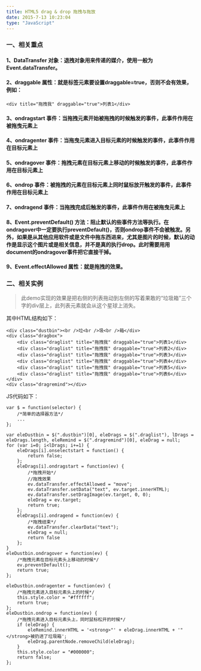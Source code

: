 ```yaml
---
title: HTML5 drag & drop 拖拽与拖放
date: 2015-7-13 10:23:04
type: "JavaScript"
---
```


### 一、相关重点

#### 1、DataTransfer 对象：退拽对象用来传递的媒介，使用一般为Event.dataTransfer。
#### 2、draggable    属性：就是标签元素要设置draggable=true，否则不会有效果，例如：
    <div title="拖拽我" draggable="true">列表1</div>
    
#### 3、ondragstart  事件：当拖拽元素开始被拖拽的时候触发的事件，此事件作用在被拖曳元素上
#### 4、ondragenter  事件：当拖曳元素进入目标元素的时候触发的事件，此事件作用在目标元素上
#### 5、ondragover   事件：拖拽元素在目标元素上移动的时候触发的事件，此事件作用在目标元素上
#### 6、ondrop       事件：被拖拽的元素在目标元素上同时鼠标放开触发的事件，此事件作用在目标元素上
#### 7、ondragend    事件：当拖拽完成后触发的事件，此事件作用在被拖曳元素上
#### 8、Event.preventDefault()  方法：阻止默认的些事件方法等执行。在ondragover中一定要执行preventDefault()，否则ondrop事件不会被触发。另外，如果是从其他应用软件或是文件中拖东西进来，尤其是图片的时候，默认的动作是显示这个图片或是相关信息，并不是真的执行drop。此时需要用用document的ondragover事件把它直接干掉。
#### 9、Event.effectAllowed     属性：就是拖拽的效果。

### 二、相关实例
       
>此demo实现的效果是把右侧的列表拖动到左侧的写着果敢的“垃圾箱”三个字的div层上，此列表元素就会从这个星球上消失。

其中HTML结构如下：   
    
    <div class="dustbin"><br />垃<br />圾<br />箱</div>
    <div class="dragbox">
        <div class="draglist" title="拖拽我" draggable="true">列表1</div>
        <div class="draglist" title="拖拽我" draggable="true">列表2</div>
        <div class="draglist" title="拖拽我" draggable="true">列表3</div>
        <div class="draglist" title="拖拽我" draggable="true">列表4</div>
        <div class="draglist" title="拖拽我" draggable="true">列表5</div>
        <div class="draglist" title="拖拽我" draggable="true">列表6</div>
    </div>
    <div class="dragremind"></div>
  
JS代码如下：

    var $ = function(selector) {
        /*简单的选择器方法*/
        ...
    };
    
    var eleDustbin = $(".dustbin")[0], eleDrags = $(".draglist"), lDrags = eleDrags.length, eleRemind = $(".dragremind")[0], eleDrag = null;
    for (var i=0; i<lDrags; i+=1) {
        eleDrags[i].onselectstart = function() {
            return false;
        };
        eleDrags[i].ondragstart = function(ev) {
            /*拖拽开始*/
            //拖拽效果
            ev.dataTransfer.effectAllowed = "move";
            ev.dataTransfer.setData("text", ev.target.innerHTML);
            ev.dataTransfer.setDragImage(ev.target, 0, 0);
            eleDrag = ev.target;
            return true;
        };
        eleDrags[i].ondragend = function(ev) {
            /*拖拽结束*/
            ev.dataTransfer.clearData("text");
            eleDrag = null;
            return false
        };
    }
    eleDustbin.ondragover = function(ev) {
        /*拖拽元素在目标元素头上移动的时候*/
        ev.preventDefault();
        return true;
    };
    
    eleDustbin.ondragenter = function(ev) {
        /*拖拽元素进入目标元素头上的时候*/
        this.style.color = "#ffffff";
        return true;
    };
    eleDustbin.ondrop = function(ev) {
        /*拖拽元素进入目标元素头上，同时鼠标松开的时候*/
        if (eleDrag) {
            eleRemind.innerHTML = '<strong>"' + eleDrag.innerHTML + '"</strong>被扔进了垃圾箱';
            eleDrag.parentNode.removeChild(eleDrag);
        }
        this.style.color = "#000000";
        return false;
    };
